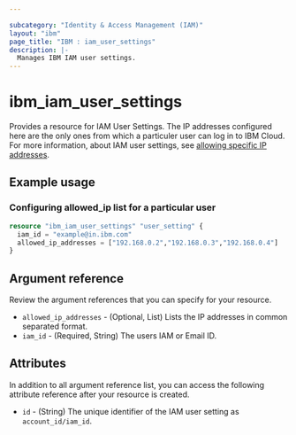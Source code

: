 ```yaml
---

subcategory: "Identity & Access Management (IAM)"
layout: "ibm"
page_title: "IBM : iam_user_settings"
description: |-
  Manages IBM IAM user settings.
---
```


# ibm_iam_user_settings

Provides a resource for IAM User Settings. The IP addresses configured here are the only ones from which a particuler user can log in to IBM Cloud. For more information, about IAM user settings, see [allowing specific IP addresses](https://cloud.ibm.com/docs/account?topic=account-ips).

## Example usage

### Configuring allowed_ip list for a particular user

```terraform
resource "ibm_iam_user_settings" "user_setting" {
  iam_id = "example@in.ibm.com"
  allowed_ip_addresses = ["192.168.0.2","192.168.0.3","192.168.0.4"]
}

```

## Argument reference
Review the argument references that you can specify for your resource. 

- `allowed_ip_addresses` - (Optional, List) Lists the IP addresses in common separated format.
- `iam_id` - (Required, String) The users IAM or Email ID.

## Attributes
In addition to all argument reference list, you can access the following attribute reference after your resource is created.

- `id` - (String) The unique identifier of the IAM user setting as `account_id/iam_id`.
